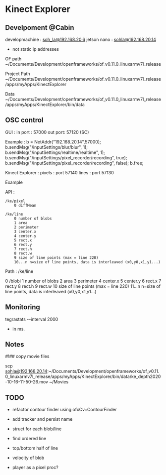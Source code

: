 #  Kinect Explorer





## Develpoment @Cabin

developmachine : soh_la@192.168.20.6
jetson nano : sohla@192.168.20.14

* not static ip addresses

OF path
~/Documents/Development/openframeworks/of_v0.11.0_linuxarmv7l_release

Project Path 
~/Documents/Development/openframeworks/of_v0.11.0_linuxarmv7l_release/apps/myApps/KinectExplorer

Data
~/Documents/Development/openframeworks/of_v0.11.0_linuxarmv7l_release/apps/myApps/KinectExplorer/bin/data


## OSC control

GUI : 
    in port : 57000
    out port: 57120 (SC)

Example : 
b = NetAddr("192.168.20.14",57000);
b.sendMsg("/inputSettings/blur/blur", 1);
b.sendMsg("/inputSettings/realtime/realtime", 1);
b.sendMsg("/inputSettings/pixel_recorder/recording", true);
b.sendMsg("/inputSettings/pixel_recorder/recording", false);
b.free;
    
Kinect Explorer : 
    pixels : port 57140
    lines : port 57130

Example 


    
API :

    /ke/pixel
        0 diffMean

    /ke/line
        0 number of blobs
        1 area
        2 perimeter
        3 center.x
        4 center.y
        5 rect.x
        6 rect.y
        7 rect.h
        8 rect.w
        9 size of line points (max = line 220)
        10...n n=size of line points, data is interleaved (x0,y0,x1,y1...)

    
    
Path : /ke/line

0 /blobi
1 number of blobs
2 area
3 perimeter
4 center.x
5 center.y
6 rect.x
7 rect.y
8 rect.h
9 rect.w
10 size of line points (max = line 220)
11...n n=size of line points, data is interleaved (x0,y0,x1,y1...)

    
    
    
## Monitoring

tegrastats --interval 2000

* in ms. 





## Notes

#!## copy movie files 

scp sohla@192.168.20.14:~/Documents/Development/openframeworks/of_v0.11.0_linuxarmv7l_release/apps/myApps/KinectExplorer/bin/data/ke_depth2020-10-16-11-50-26.mov ~/Movies






## TODO

+ refactor contour finder using ofxCv::ContourFinder
+ add tracker and persist name
+ struct for each blob/line
+ find ordered line
+ top/bottom half of line
+ velocity of blob

+ player as a pixel proc?

	
